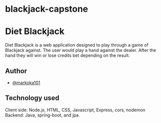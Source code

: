 # blackjack-capstone
# Diet Blackjack

Diet Blackjack is a web application designed to play through a game of Blackjack against. The user would
play a hand against the dealer. After the hand they will win or lose credits bet depending
on the result.


## Author

- [@markoka101](https://github.com/markoka101)

## Technology used

Client side: Node.js, HTML, CSS, Javascript, Express, cors, nodemon
Backend: Java, spring-boot, and jpa.

